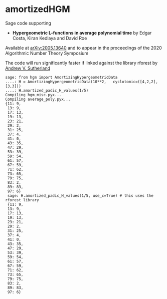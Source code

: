 # amortizedHGM


Sage code supporting 
 - **Hypergeometric L-functions in average polynomial time** by Edgar Costa, Kiran Kedlaya and David Roe
 
Available at [arXiv:2005.13640](https://arxiv.org/abs/2005.13640)
 and to appear in the proceedings of the 2020 Algorithmic Number Theory Symposium
 
The code will run significantly faster if linked against the library rforest by [Andrew V. Sutherland](https://math.mit.edu/~drew/)

```
sage: from hgm import AmortizingHypergeometricData
....: H = AmortizingHypergeometricData(10**2,   cyclotomic=([4,2,2], [3,3]))
....: H.amortized_padic_H_values(1/5)
Compiling hgm_misc.pyx...
Compiling average_poly.pyx...
{11: 9,
 13: 9,
 17: 13,
 19: 13,
 23: 21,
 29: 2,
 31: 25,
 37: 4,
 41: 0,
 43: 35,
 47: 29,
 53: 39,
 59: 54,
 61: 57,
 67: 59,
 71: 62,
 73: 65,
 79: 75,
 83: 2,
 89: 83,
 97: 6}
 sage: H.amortized_padic_H_values(1/5, use_c=True) # this uses the rforest library
 {11: 9,
 13: 9,
 17: 13,
 19: 13,
 23: 21,
 29: 2,
 31: 25,
 37: 4,
 41: 0,
 43: 35,
 47: 29,
 53: 39,
 59: 54,
 61: 57,
 67: 59,
 71: 62,
 73: 65,
 79: 75,
 83: 2,
 89: 83,
 97: 6}
 ```

